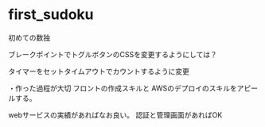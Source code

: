 # first_sudoku
初めての数独

ブレークポイントでトグルボタンのCSSを変更するようにしては？

タイマーをセットタイムアウトでカウントするように変更

・作った過程が大切
フロントの作成スキルと
AWSのデプロイのスキルをアピールする。
  

webサービスの実績があればなお良い。
  認証と管理画面があればOK
